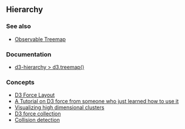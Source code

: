 ## Hierarchy

### See also
- <a href="https://observablehq.com/@d3/treemap">Observable Treemap</a>

### Documentation
- <a href="https://observablehq.com/@d3/treemap">d3-hierarchy > d3.treemap()</a> 

### Concepts
- <a href="https://www.d3indepth.com/force-layout/">D3 Force Layout</a>
- <a href="https://observablehq.com/@ben-tanen/a-tutorial-to-using-d3-force-from-someone-who-just-learned-ho">A Tutorial on D3 force from someone who just learned how to use it</a>
- <a href="https://www.kaggle.com/code/minc33/visualizing-high-dimensional-clusters/notebook">Visualizing high dimensional clusters</a>
- <a href="https://d3-force-collection.herokuapp.com/">D3 force collection</a>
- <a href="https://observablehq.com/@d3/collision-detection/2?collection=@d3/d3-force">Collision detection</a>